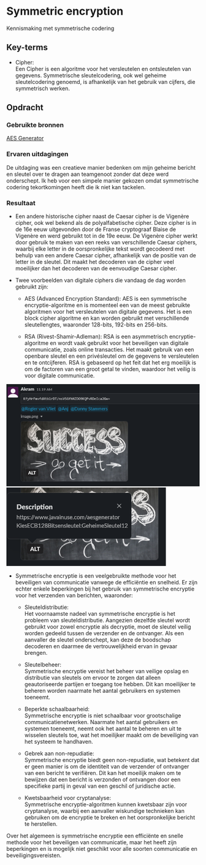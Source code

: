# Symmetric encryption

Kennismaking met symmetrische codering

## Key-terms

- Cipher:  
  Een Cipher is een algoritme voor het versleutelen en ontsleutelen van gegevens. Symmetrische sleutelcodering, ook wel geheime sleutelcodering genoemd, is afhankelijk van het gebruik van cijfers, die symmetrisch werken.

## Opdracht

### Gebruikte bronnen

[AES Generator](https://www.devglan.com/online-tools/aes-encryption-decryption)
[]()

### Ervaren uitdagingen

De uitdaging was een creatieve manier bedenken om mijn geheime bericht en sleutel over te dragen aan teamgenoot zonder dat deze werd onderschept. Ik heb voor een simpele manier gekozen omdat symmetrische codering tekortkomingen heeft die ik niet kan tackelen.

### Resultaat

- Een andere historische cipher naast de Caesar cipher is de Vigenère cipher, ook wel bekend als de polyalfabetische cipher. Deze cipher is in de 16e eeuw uitgevonden door de Franse cryptograaf Blaise de Vigenère en werd gebruikt tot in de 19e eeuw. De Vigenère cipher werkt door gebruik te maken van een reeks van verschillende Caesar ciphers, waarbij elke letter in de oorspronkelijke tekst wordt gecodeerd met behulp van een andere Caesar cipher, afhankelijk van de positie van de letter in de sleutel. Dit maakt het decoderen van de cipher veel moeilijker dan het decoderen van de eenvoudige Caesar cipher.

- Twee voorbeelden van digitale ciphers die vandaag de dag worden gebruikt zijn:

  - AES (Advanced Encryption Standard): AES is een symmetrische encryptie-algoritme en is momenteel een van de meest gebruikte algoritmen voor het versleutelen van digitale gegevens. Het is een block cipher algoritme en kan worden gebruikt met verschillende sleutellengtes, waaronder 128-bits, 192-bits en 256-bits.

  - RSA (Rivest-Shamir-Adleman): RSA is een asymmetrisch encryptie-algoritme en wordt vaak gebruikt voor het beveiligen van digitale communicatie, zoals online transacties. Het maakt gebruik van een openbare sleutel en een privésleutel om de gegevens te versleutelen en te ontcijferen. RSA is gebaseerd op het feit dat het erg moeilijk is om de factoren van een groot getal te vinden, waardoor het veilig is voor digitale communicatie.

![message](/00_includes/Week-3-img/SEC-04_mssg.png)
![Key](/00_includes/Week-3-img/SEC-04_key.png)

- Symmetrische encryptie is een veelgebruikte methode voor het beveiligen van communicatie vanwege de efficiëntie en snelheid. Er zijn echter enkele beperkingen bij het gebruik van symmetrische encryptie voor het verzenden van berichten, waaronder:

  - Sleuteldistributie:  
    Het voornaamste nadeel van symmetrische encryptie is het probleem van sleuteldistributie. Aangezien dezelfde sleutel wordt gebruikt voor zowel encryptie als decryptie, moet de sleutel veilig worden gedeeld tussen de verzender en de ontvanger. Als een aanvaller de sleutel onderschept, kan deze de boodschap decoderen en daarmee de vertrouwelijkheid ervan in gevaar brengen.

  - Sleutelbeheer:  
    Symmetrische encryptie vereist het beheer van veilige opslag en distributie van sleutels om ervoor te zorgen dat alleen geautoriseerde partijen er toegang toe hebben. Dit kan moeilijker te beheren worden naarmate het aantal gebruikers en systemen toeneemt.

  - Beperkte schaalbaarheid:  
    Symmetrische encryptie is niet schaalbaar voor grootschalige communicatienetwerken. Naarmate het aantal gebruikers en systemen toeneemt, neemt ook het aantal te beheren en uit te wisselen sleutels toe, wat het moeilijker maakt om de beveiliging van het systeem te handhaven.

  - Gebrek aan non-repudiatie:  
    Symmetrische encryptie biedt geen non-repudiatie, wat betekent dat er geen manier is om de identiteit van de verzender of ontvanger van een bericht te verifiëren. Dit kan het moeilijk maken om te bewijzen dat een bericht is verzonden of ontvangen door een specifieke partij in geval van een geschil of juridische actie.

  - Kwetsbaarheid voor cryptanalyse:  
    Symmetrische encryptie-algoritmen kunnen kwetsbaar zijn voor cryptanalyse, waarbij een aanvaller wiskundige technieken kan gebruiken om de encryptie te breken en het oorspronkelijke bericht te herstellen.

Over het algemeen is symmetrische encryptie een efficiënte en snelle methode voor het beveiligen van communicatie, maar het heeft zijn beperkingen en is mogelijk niet geschikt voor alle soorten communicatie en beveiligingsvereisten.
